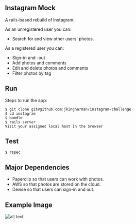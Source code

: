 
## Instagram Mock ##

A rails-based rebuild of Instagram.

As an unregistered user you can:

* Search for and view other users' photos.

As a registered user you can:

* Sign-in and -out
* Add photos and comments
* Edit and delete photos and comments
* Filter photos by tag

## Run ##

Steps to run the app:

```
$ git clone git@github.com:jkingharman/instagram-challenge
$ cd instagram
$ bundle
$ rails server
Visit your assigned local host in the browser
```

## Test ##

```
$ rspec
```

## Major Dependencies ##

* Paperclip so that users can work with photos.
* AWS so that photos are stored on the cloud.
* Devise so that users can sign-in and out.

## Example Image ##
![alt text](https://user-images.githubusercontent.com/24657744/29845042-4b15e85a-8d09-11e7-8115-9083ad0fb313.png)
